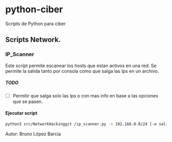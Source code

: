 # python-ciber

Scripts de Python para ciber

## Scripts Network.

### IP_Scanner

Este script permite escanear los hosts que estan activos en una red. Se permite la salida tanto por consola como que
salga las Ips en un archivo.

##### TODO

* [ ]  Permitir que salga solo las Ips o con mas info en base a las opciones que se pasen.

#### Ejecutar script

```bash
python3 src/NetworkHackinggit /ip_scanner.py -n 192.168.0.0/24 [-o salida.txt] 
```

Autor: Bruno López Barcia
